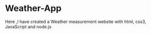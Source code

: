 # Weather-App
Here ,I have created a Weather measurement website with html, css3, JavaScript and node.js
